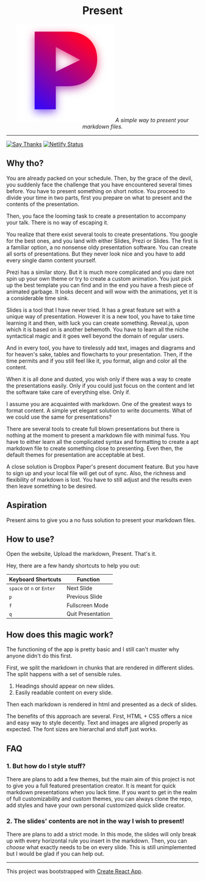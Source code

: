 <div align='center'>
    <h1>
        Present
    </h1>
    <img src='public/icon.png' />
    <i>A simple way to present your markdown files.</i>
</div>

---

[![Say Thanks](https://img.shields.io/badge/Say-Thanks-blue.svg)](https://saythanks.io/to/xypnox) [![Netlify Status](https://api.netlify.com/api/v1/badges/8b60698e-7056-47cd-b700-826475de0d3c/deploy-status)](https://app.netlify.com/sites/xypradarsh/deploys)

## Why tho?

You are already packed on your schedule. Then, by the grace of the devil, you suddenly face the challenge that you have encountered several times before. You have to present something on short notice. You proceed to divide your time in two parts, first you prepare on what to present and the contents of the presentation.

Then, you face the looming task to create a presentation to accompany your talk. There is no way of escaping it.

You realize that there exist several tools to create presentations. You google for the best ones, and you land with either Slides, Prezi or Slides. The first is a familiar option, a no nonsense oldy presentation software. You can create all sorts of presentations. But they never look nice and you have to add every single damn content yourself.

Prezi has a similar story. But it is much more complicated and you dare not spin up your own theme or try to create a custom animation. You just pick up the best template you can find and in the end you have a fresh piece of animated garbage. It looks decent and will wow with the animations, yet it is a considerable time sink.

Slides is a tool that I have never tried. It has a great feature set with a unique way of presentation. However it is a new tool, you have to take time learning it and then, with luck you can create something. Reveal.js, upon which it is based on is another behemoth. You have to learn all the niche syntactical magic and it goes well beyond the domain of regular users.

And in every tool, you have to tirelessly add text, images and diagrams and for heaven's sake, tables and flowcharts to your presentation. Then, if the time permits and if you still feel like it, you format, align and color all the content.

When it is all done and dusted, you wish only if there was a way to create the presentations easily. Only if you could just focus on the content and let the software take care of everything else. Only if.

I assume you are acquainted with markdown. One of the greatest ways to format content. A simple yet elegant solution to write documents. What of we could use the same for presentations?

There are several tools to create full blown presentations but there is nothing at the moment to present a markdown file with minimal fuss. You have to either learn all the complicated syntax and formatting to create a apt markdown file to create something close to presenting. Even then, the default themes for presentation are acceptable at best.

A close solution is Dropbox Paper's present document feature. But you have to sign up and your local file will get out of sync. Also, the richness and flexibility of markdown is lost. You have to still adjust and the results even then leave something to be desired.

## Aspiration

Present aims to give you a no fuss solution to present your markdown files.

## How to use?

Open the website, Upload the markdown, Present. That's it.

Hey, there are a few handy shortcuts to help you out:

| Keyboard Shortcuts        | Function          |
| ------------------------- | ----------------- |
| `space` or `n` or `Enter` | Next Slide        |
| `p`                       | Previous Slide    |
| `f`                       | Fullscreen Mode   |
| `q`                       | Quit Presentation |

## How does this magic work?

The functioning of the app is pretty basic and I still can't muster why anyone didn't do this first.

First, we split the markdown in chunks that are rendered in different slides. The split happens with a set of sensible rules.

1. Headings should appear on new slides.
2. Easily readable content on every slide.

Then each markdown is rendered in html and presented as a deck of slides.

The benefits of this approach are several. First, HTML + CSS offers a nice and easy way to style decently. Text and images are aligned properly as expected. The font sizes are hierarchal and stuff just works.

## FAQ

### 1. But how do I style stuff?

There are plans to add a few themes, but the main aim of this project is not to give you a full featured presentation creator. It is meant for quick markdown presentations when you lack time. If you want to get in the realm of full customizability and custom themes, you can always clone the repo, add styles and have your own personal customized quick slide creator.

### 2. The slides' contents are not in the way I wish to present!

There are plans to add a strict mode. In this mode, the slides will only break up with every horizontal rule you insert in the markdown. Then, you can _choose_ what exactly needs to be on every slide. This is still unimplemented but I would be glad if you can help out.

---

This project was bootstrapped with [Create React App](https://github.com/facebook/create-react-app).
